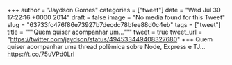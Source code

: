 
+++
author = "Jaydson Gomes"
categories = ["tweet"]
date = "Wed Jul 30 17:22:16 +0000 2014"
draft = false
image = "No media found for this Tweet"
slug = "63733fc476f86e73927b7decdc78bfee88d0c4eb"
tags = ["tweet"]
title = """Quem quiser acompanhar um..."""
tweet = true
tweet_url = "https://twitter.com/jaydson/status/494533449408327680"
+++
Quem quiser acompanhar uma thread polêmica sobre Node, Express e TJ... https://t.co/75uVPd0Lrl
